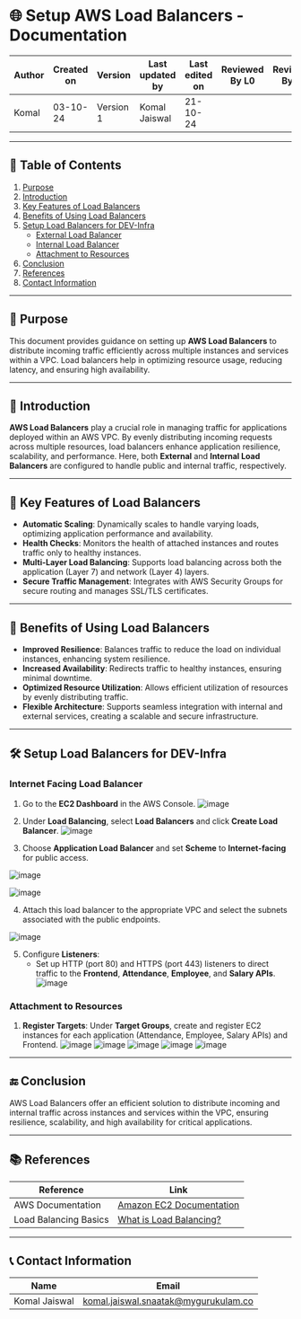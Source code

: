 # 🌐 Setup AWS Load Balancers - Documentation

| Author      | Created on | Version   | Last updated by | Last edited on | Reviewed By L0 | Reviewed By L1 | Reviewed By L2 |
|-------------|------------|-----------|-----------------|----------------|----------------|----------------|----------------| 
| Komal       | 03-10-24   | Version 1 | Komal Jaiswal   | 21-10-24       |                |                |                |

---

## 📝 Table of Contents
1. [Purpose](#purpose)
2. [Introduction](#introduction)
3. [Key Features of Load Balancers](#key-features-of-load-balancers)
4. [Benefits of Using Load Balancers](#benefits-of-using-load-balancers)
5. [Setup Load Balancers for DEV-Infra](#setup-load-balancers-for-dev-infra)
   - [External Load Balancer](#external-load-balancer)
   - [Internal Load Balancer](#internal-load-balancer)
   - [Attachment to Resources](#attachment-to-resources)
6. [Conclusion](#conclusion)
7. [References](#references)
8. [Contact Information](#contact-information)

---

## 📜 Purpose
This document provides guidance on setting up **AWS Load Balancers** to distribute incoming traffic efficiently across multiple instances and services within a VPC. Load balancers help in optimizing resource usage, reducing latency, and ensuring high availability.

---

## 📖 Introduction
**AWS Load Balancers** play a crucial role in managing traffic for applications deployed within an AWS VPC. By evenly distributing incoming requests across multiple resources, load balancers enhance application resilience, scalability, and performance. Here, both **External** and **Internal Load Balancers** are configured to handle public and internal traffic, respectively.

---

## 🔑 Key Features of Load Balancers

- **Automatic Scaling**: Dynamically scales to handle varying loads, optimizing application performance and availability.
- **Health Checks**: Monitors the health of attached instances and routes traffic only to healthy instances.
- **Multi-Layer Load Balancing**: Supports load balancing across both the application (Layer 7) and network (Layer 4) layers.
- **Secure Traffic Management**: Integrates with AWS Security Groups for secure routing and manages SSL/TLS certificates.

---

## 🎯 Benefits of Using Load Balancers

- **Improved Resilience**: Balances traffic to reduce the load on individual instances, enhancing system resilience.
- **Increased Availability**: Redirects traffic to healthy instances, ensuring minimal downtime.
- **Optimized Resource Utilization**: Allows efficient utilization of resources by evenly distributing traffic.
- **Flexible Architecture**: Supports seamless integration with internal and external services, creating a scalable and secure infrastructure.

---

## 🛠 Setup Load Balancers for DEV-Infra

### Internet Facing Load Balancer
1. Go to the **EC2 Dashboard** in the AWS Console.
![image](https://github.com/user-attachments/assets/fb03eddb-7136-4b74-967c-f383469e91d8)

2. Under **Load Balancing**, select **Load Balancers** and click **Create Load Balancer**.
![image](https://github.com/user-attachments/assets/85a1f94e-f041-451b-892f-7e7e7ef580ae)

3. Choose **Application Load Balancer** and set **Scheme** to **Internet-facing** for public access.

![image](https://github.com/user-attachments/assets/7643987f-29f4-48f2-878a-956a721c526a)

![image](https://github.com/user-attachments/assets/cea1faea-0c15-4955-b3fa-437b6bcf8ca6)

4. Attach this load balancer to the appropriate VPC and select the subnets associated with the public endpoints.

![image](https://github.com/user-attachments/assets/0e42169c-dfdf-43ed-a844-8a661a855ff9)

5. Configure **Listeners**:
   - Set up HTTP (port 80) and HTTPS (port 443) listeners to direct traffic to the **Frontend**, **Attendance**, **Employee**, and **Salary APIs**.
![image](https://github.com/user-attachments/assets/9e79813b-319b-4b59-9a44-088b16ac0930)


### Attachment to Resources
1. **Register Targets**: Under **Target Groups**, create and register EC2 instances for each application (Attendance, Employee, Salary APIs) and Frontend.
![image](https://github.com/user-attachments/assets/82340b01-c187-46cb-a3d7-135318273ce0)
![image](https://github.com/user-attachments/assets/d4fc8155-6baf-4994-8234-627cf52b62f5)
![image](https://github.com/user-attachments/assets/d5539cd2-ec1b-44c0-9703-94d69bd3dc3a)
![image](https://github.com/user-attachments/assets/d754f1c1-3e4c-4468-b6c0-2e24310c2e1b)
![image](https://github.com/user-attachments/assets/c57214ac-829e-48b7-bceb-538d179c387b)

---

## 🔚 Conclusion

AWS Load Balancers offer an efficient solution to distribute incoming and internal traffic across instances and services within the VPC, ensuring resilience, scalability, and high availability for critical applications.

---

## 📚 References

| Reference                                | Link                                                                                                  |
|------------------------------------------|-------------------------------------------------------------------------------------------------------|
| AWS Documentation                        | [Amazon EC2 Documentation](https://docs.aws.amazon.com/ec2/index.html)                                |
| Load Balancing Basics                    | [What is Load Balancing?](https://docs.aws.amazon.com/elasticloadbalancing/latest/application/introduction.html)  |

---

## 📞 Contact Information

| Name             | Email                        |
|------------------|------------------------------|
| Komal Jaiswal    | komal.jaiswal.snaatak@mygurukulam.co    |

